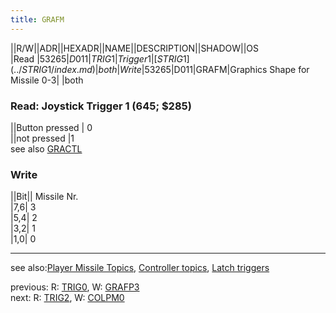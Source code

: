 ```yaml
---
title: GRAFM
---
```

||R/W||ADR||HEXADR||NAME||DESCRIPTION||SHADOW||OS  
|Read |53265|$D011|TRIG1|Trigger 1|[STRIG1](../STRIG1/index.md)|both  
|Write|53265|$D011|GRAFM|Graphics Shape for Missile 0-3| |both  
  
### Read: Joystick Trigger 1 (645; $285)  
||Button pressed | 0  
||not pressed |1  
see also [GRACTL](../GRACTL/index.md)  
### Write  
||Bit|| Missile Nr.  
|7,6| 3  
|5,4| 2  
|3,2| 1  
|1,0| 0  
  
---
see also:[Player Missile Topics](../Pm_topics/index.md), [Controller topics](../Controller_topics/index.md), [Latch triggers](../GRACTL/index.md)  
  
previous: R: [TRIG0](../GRAFP3/index.md), W: [GRAFP3](../GRAFP3/index.md)   
next: R: [TRIG2](../COLPM0/index.md), W: [COLPM0](../COLPM0/index.md)  
